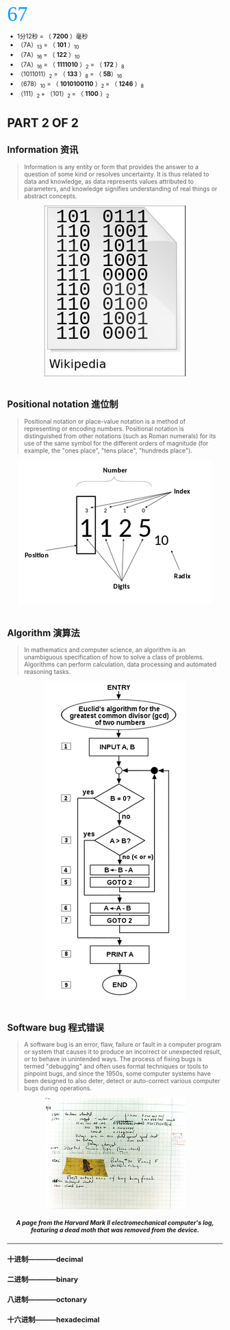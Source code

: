 
 <font color=#0099ff size=7 face="黑體">67</font>
* 1分12秒 = （ **7200** ）毫秒
* （7A）<sub>13</sub> = （ **101** ）<sub>10</sub> 
* （7A）<sub>16 </sub>= （ **122** ）<sub>10 </sub>
* （7A）<sub>16</sub> = （ **1111010** ）<sub>2</sub> = （ **172** ）<sub>8 </sub>
* （1011011）<sub>2</sub> = （ **133** ）<sub>8</sub> = （ **5B**）<sub>16 </sub>
* （678）<sub>10</sub> = （ **1010100110** ）<sub>2 </sub>= （ **1246** ）<sub>8 </sub>
* （111）<sub>2 </sub>+ （101）<sub>2 </sub>= （ **1100** ）<sub>2</sub>

# PART 2 OF 2

## **Information 资讯**
>Information is any entity or form that provides the answer to a question of some kind or resolves uncertainty. It is thus related to data and knowledge, as data represents values attributed to parameters, and knowledge signifies understanding of real things or abstract concepts.

<div style="text-align:center">
<img src="images/名词解析/2/informat.png"/>
</div>
<br>

## **Positional notation  進位制**
>Positional notation or place-value notation is a method of representing or encoding numbers. Positional notation is distinguished from other notations (such as Roman numerals) for its use of the same symbol for the different orders of magnitude (for example, the "ones place", "tens place", "hundreds place").
<div style="text-align: center">
<img src="images/名词解析/2/po.png"/>
</div>
<br>

## **Algorithm 演算法**
>In mathematics and computer science, an algorithm is an unambiguous specification of how to solve a class of problems. Algorithms can perform calculation, data processing and automated reasoning tasks.
<div style="text-align: center">
<img src="images/名词解析/2/alo.png"/>
</div>
<br>

## **Software bug 程式错误**
>A software bug is an error, flaw, failure or fault in a computer program or system that causes it to produce an incorrect or unexpected result, or to behave in unintended ways. The process of fixing bugs is termed "debugging" and often uses formal techniques or tools to pinpoint bugs, and since the 1950s, some computer systems have been designed to also deter, detect or auto-correct various computer bugs during operations.

<div style="text-align: center">
<img src="images/名词解析/2/bug.jpg"/>
</div>

##### <center> A page from the Harvard Mark II electromechanical computer's log, featuring a dead moth that was removed from the device.</center>

---------


### 十进制————**decimal** 
### 二进制————**binary**
### 八进制————**octonary**
### 十六进制———**hexadecimal**
